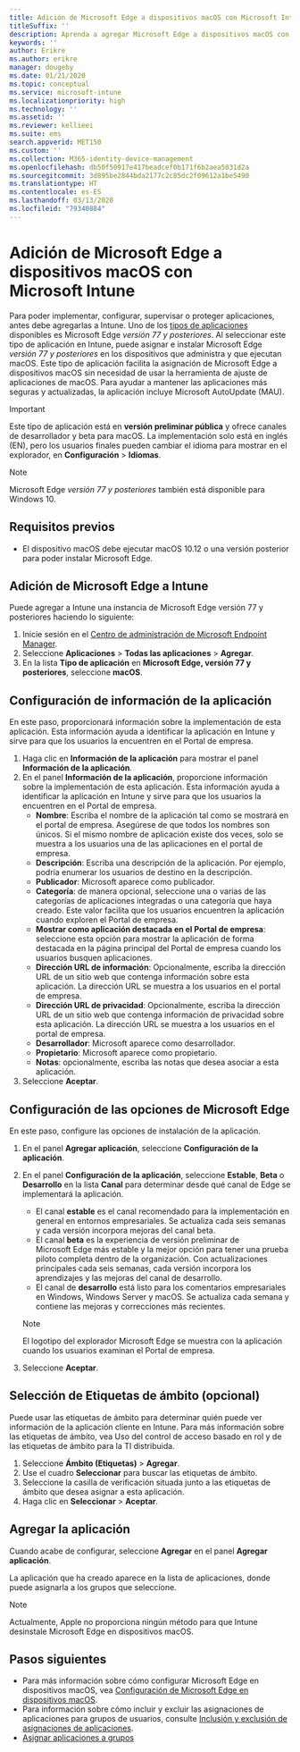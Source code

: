 ```yaml
---
title: Adición de Microsoft Edge a dispositivos macOS con Microsoft Intune
titleSuffix: ''
description: Aprenda a agregar Microsoft Edge a dispositivos macOS con Microsoft Intune.
keywords: ''
author: Erikre
ms.author: erikre
manager: dougeby
ms.date: 01/21/2020
ms.topic: conceptual
ms.service: microsoft-intune
ms.localizationpriority: high
ms.technology: ''
ms.assetid: ''
ms.reviewer: kellieei
ms.suite: ems
search.appverid: MET150
ms.custom: ''
ms.collection: M365-identity-device-management
ms.openlocfilehash: db50f50917e417beadcef0b171f6b2aea5031d2a
ms.sourcegitcommit: 3d895be2844bda2177c2c85dc2f09612a1be5490
ms.translationtype: HT
ms.contentlocale: es-ES
ms.lasthandoff: 03/13/2020
ms.locfileid: "79340884"
---
```

# <a name="add-microsoft-edge-to-macos-devices-using-microsoft-intune"></a>Adición de Microsoft Edge a dispositivos macOS con Microsoft Intune

Para poder implementar, configurar, supervisar o proteger aplicaciones, antes debe agregarlas a Intune. Uno de los [tipos de aplicaciones](apps-add.md#app-types-in-microsoft-intune) disponibles es Microsoft Edge *versión 77 y posteriores*. Al seleccionar este tipo de aplicación en Intune, puede asignar e instalar Microsoft Edge *versión 77 y posteriores* en los dispositivos que administra y que ejecutan macOS. Este tipo de aplicación facilita la asignación de Microsoft Edge a dispositivos macOS sin necesidad de usar la herramienta de ajuste de aplicaciones de macOS. Para ayudar a mantener las aplicaciones más seguras y actualizadas, la aplicación incluye Microsoft AutoUpdate (MAU).

> [!IMPORTANT]
> Este tipo de aplicación está en **versión preliminar pública** y ofrece canales de desarrollador y beta para macOS. La implementación solo está en inglés (EN), pero los usuarios finales pueden cambiar el idioma para mostrar en el explorador, en **Configuración** > **Idiomas**. 

> [!NOTE]
> Microsoft Edge *versión 77 y posteriores* también está disponible para Windows 10.

## <a name="prerequisites"></a>Requisitos previos

- El dispositivo macOS debe ejecutar macOS 10.12 o una versión posterior para poder instalar Microsoft Edge.

## <a name="add-microsoft-edge-to-intune"></a>Adición de Microsoft Edge a Intune

Puede agregar a Intune una instancia de Microsoft Edge versión 77 y posteriores haciendo lo siguiente:

1. Inicie sesión en el [Centro de administración de Microsoft Endpoint Manager](https://go.microsoft.com/fwlink/?linkid=2109431).
2. Seleccione **Aplicaciones** > **Todas las aplicaciones** > **Agregar**.
3. En la lista **Tipo de aplicación** en **Microsoft Edge, versión 77 y posteriores**, seleccione **macOS**.

## <a name="configure-app-information"></a>Configuración de información de la aplicación
En este paso, proporcionará información sobre la implementación de esta aplicación. Esta información ayuda a identificar la aplicación en Intune y sirve para que los usuarios la encuentren en el Portal de empresa.

1. Haga clic en **Información de la aplicación** para mostrar el panel **Información de la aplicación**.
2. En el panel **Información de la aplicación**, proporcione información sobre la implementación de esta aplicación. Esta información ayuda a identificar la aplicación en Intune y sirve para que los usuarios la encuentren en el Portal de empresa.
    - **Nombre**: Escriba el nombre de la aplicación tal como se mostrará en el portal de empresa. Asegúrese de que todos los nombres son únicos. Si el mismo nombre de aplicación existe dos veces, solo se muestra a los usuarios una de las aplicaciones en el portal de empresa.
    - **Descripción**: Escriba una descripción de la aplicación. Por ejemplo, podría enumerar los usuarios de destino en la descripción.
    - **Publicador**: Microsoft aparece como publicador.
    - **Categoría**: de manera opcional, seleccione una o varias de las categorías de aplicaciones integradas o una categoría que haya creado. Este valor facilita que los usuarios encuentren la aplicación cuando exploren el Portal de empresa.
    - **Mostrar como aplicación destacada en el Portal de empresa**: seleccione esta opción para mostrar la aplicación de forma destacada en la página principal del Portal de empresa cuando los usuarios busquen aplicaciones.
    - **Dirección URL de información**: Opcionalmente, escriba la dirección URL de un sitio web que contenga información sobre esta aplicación. La dirección URL se muestra a los usuarios en el portal de empresa.
    - **Dirección URL de privacidad**: Opcionalmente, escriba la dirección URL de un sitio web que contenga información de privacidad sobre esta aplicación. La dirección URL se muestra a los usuarios en el portal de empresa.
    - **Desarrollador**: Microsoft aparece como desarrollador.
    - **Propietario**: Microsoft aparece como propietario.
    - **Notas**: opcionalmente, escriba las notas que desea asociar a esta aplicación.
3. Seleccione **Aceptar**.

## <a name="configure-microsoft-edge-settings"></a>Configuración de las opciones de Microsoft Edge
En este paso, configure las opciones de instalación de la aplicación.

1. En el panel **Agregar aplicación**, seleccione **Configuración de la aplicación**.
2. En el panel **Configuración de la aplicación**, seleccione **Estable**, **Beta** o **Desarrollo** en la lista **Canal** para determinar desde qué canal de Edge se implementará la aplicación.

    - El canal **estable** es el canal recomendado para la implementación en general en entornos empresariales. Se actualiza cada seis semanas y cada versión incorpora mejoras del canal beta.
    - El canal **beta** es la experiencia de versión preliminar de Microsoft Edge más estable y la mejor opción para tener una prueba piloto completa dentro de la organización. Con actualizaciones principales cada seis semanas, cada versión incorpora los aprendizajes y las mejoras del canal de desarrollo.
    - El canal de **desarrollo** está listo para los comentarios empresariales en Windows, Windows Server y macOS. Se actualiza cada semana y contiene las mejoras y correcciones más recientes.

    > [!NOTE]
    > El logotipo del explorador Microsoft Edge se muestra con la aplicación cuando los usuarios examinan el Portal de empresa.

3.    Seleccione **Aceptar**.

## <a name="select-scope-tags-optional"></a>Selección de Etiquetas de ámbito (opcional)
Puede usar las etiquetas de ámbito para determinar quién puede ver información de la aplicación cliente en Intune. Para más información sobre las etiquetas de ámbito, vea Uso del control de acceso basado en rol y de las etiquetas de ámbito para la TI distribuida.
1.    Seleccione **Ámbito (Etiquetas)**  > **Agregar**.
2.    Use el cuadro **Seleccionar** para buscar las etiquetas de ámbito.
3.    Seleccione la casilla de verificación situada junto a las etiquetas de ámbito que desea asignar a esta aplicación.
4.    Haga clic en **Seleccionar** > **Aceptar**.

## <a name="add-the-app"></a>Agregar la aplicación
Cuando acabe de configurar, seleccione **Agregar** en el panel **Agregar aplicación**. 

La aplicación que ha creado aparece en la lista de aplicaciones, donde puede asignarla a los grupos que seleccione. 

> [!NOTE]
> Actualmente, Apple no proporciona ningún método para que Intune desinstale Microsoft Edge en dispositivos macOS.

## <a name="next-steps"></a>Pasos siguientes
- Para más información sobre cómo configurar Microsoft Edge en dispositivos macOS, vea [Configuración de Microsoft Edge en dispositivos macOS](https://docs.microsoft.com/deployedge/configure-microsoft-edge-on-mac).
- Para información sobre cómo incluir y excluir las asignaciones de aplicaciones para grupos de usuarios, consulte [Inclusión y exclusión de asignaciones de aplicaciones](apps-inc-exl-assignments.md).
- [Asignar aplicaciones a grupos](apps-deploy.md)
